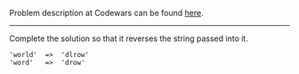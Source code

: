 Problem description at Codewars can be found [here](https://www.codewars.com/kata/5168bb5dfe9a00b126000018/train/python).

-------------

Complete the solution so that it reverses the string passed into it.

```
'world'  =>  'dlrow'
'word'   =>  'drow'
```
